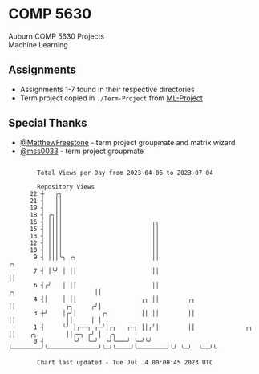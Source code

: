 # COMP 5630
Auburn COMP 5630 Projects  
Machine Learning

## Assignments
- Assignments 1-7 found in their respective directories
- Term project copied in `./Term-Project` from [ML-Project](https://github.com/wumphlett/ML-Project)

## Special Thanks
- [@MatthewFreestone](https://github.com/MatthewFreestone) - term project groupmate and matrix wizard
- [@mss0033](https://github.com/mss0033) - term project groupmate

```

        Total Views per Day from 2023-04-06 to 2023-07-04

        Repository Views
      22 ┼   ╭╮
      21 ┤   ││
      19 ┤   ││
      18 ┤ ╭╮││
      16 ┤ ││││                         ╭╮
      15 ┤ ││││                         ││
      13 ┤ ││││                         ││
      12 ┤ ││││                         ││
      10 ┤ ││││                         ││
       9 ┤ │││╰╮ ╭╮                     ││                                                   ╭╮
       7 ┤ │╰╯ │ ││                     ││                                                   ││
       6 ┤╭╯   │ ││                     ││                           ╭╮                      ││
       4 ┤│    │ ││                  ╭╮ ││        ╭╮                 ││              ╭╮     ╭╯│
       3 ┼╯    │╭╯│       ╭╮         ││ ││        ││                 ││              ││     │ │
       1 ┤     ╰╯ │╭──╮ ╭─╯│╭╮   ╭─╮ ││╭╯│        ││              ╭╮ ││    ╭╮        ││╭─╮ ╭╯ │  ╭╮
       0 ┤        ╰╯  ╰─╯  ╰╯╰───╯ ╰─╯╰╯ ╰────────╯╰──────────────╯╰─╯╰────╯╰────────╯╰╯ ╰─╯  ╰──╯╰

        Chart last updated - Tue Jul  4 00:00:45 2023 UTC
        
```
